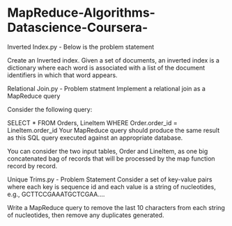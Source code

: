 MapReduce-Algorithms-Datascience-Coursera-
==========================================
Inverted Index.py - Below is the problem statement

Create an Inverted index. Given a set of documents, an inverted index is a dictionary where each word is associated with a 
list of the document identifiers in which that word appears.


Relational Join.py - Problem statment
Implement a relational join as a MapReduce query

Consider the following query:

SELECT * 
FROM Orders, LineItem 
WHERE Order.order_id = LineItem.order_id
Your MapReduce query should produce the same result as this SQL query executed against an appropriate database.

You can consider the two input tables, Order and LineItem, as one big concatenated bag 
of records that will be processed by the map function record by record.

Unique Trims.py - Problem Statement
Consider a set of key-value pairs where each key is sequence id and each value is a string of nucleotides, 
e.g., GCTTCCGAAATGCTCGAA....

Write a MapReduce query to remove the last 10 characters from each string of nucleotides, then remove any duplicates 
generated.
